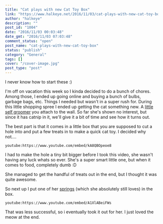 ```yaml
---
title: "Cat plays with new Cat Toy Box"
link: "https://www.halkeye.net/2016/11/03/cat-plays-with-new-cat-toy-box/"
author: "halkeye"
description: ""
post_id: "1004"
date: "2016/11/03 00:03:48"
date_gmt: "2016/11/03 07:03:48"
comment_status: "open"
post_name: "cat-plays-with-new-cat-toy-box"
status: "publish"
category: "General"
tags: []
cover: "/cover-image.jpg"
post_type: "post"
---
```


I never know how to start these :)

I'm off on vacation this week so I kinda decided to do a bunch of chores. Among those, I ended up going online and buying a bunch of bulbs, garbage bags, etc. Things I needed but wasn't in a super rush for. During this little shopping spree I ended up getting the cat something new. A [little self groomer](https://www.amazon.ca/gp/product/B00D3NI2PG) you attach to the wall. So far she's shown no interest, but since it has catnip in it, we'll give it a bit of time and see how it turns out.

The best part is that it comes in a little box that you are supposed to cut a hole into and put a few treats in to make a quick cat toy. I decided why not....

`youtube:https://www.youtube.com/embed/kA8QBOpeoe8`

I had to make the hole a tiny bit bigger before I took this video, she wasn't having any luck whats so ever. She's a super smart little one, but when it comes to food, completely dumb :D

She managed to get the handful of treats out in the end, but I thought it was quite awesome.

So next up I put one of her [springs](/2016/01/06/cat-2/) (which she absolutely still loves) in the box.

`youtube:https://www.youtube.com/embed/A1XlABeiFWs`

That was less successful, so i eventually took it out for her. I just loved the meow at the end.
